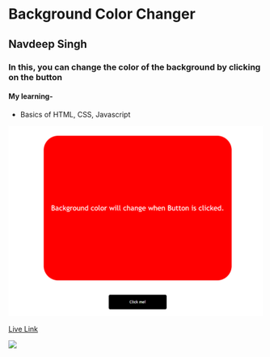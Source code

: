 # Background Color Changer

## Navdeep Singh

### In this, you can change the color of the background by clicking on the button

#### My learning-
- Basics of HTML, CSS, Javascript

![](./Image/Capture.PNG)


[Live Link](https://navdeep-color-changer.netlify.app/)

![](https://img.shields.io/badge/Time%20Taken-1--2%20hours-brightgreen)